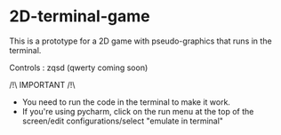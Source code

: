 # 2D-terminal-game

This is a prototype for a 2D game with pseudo-graphics that runs in the terminal.

Controls : zqsd (qwerty coming soon)

/!\ IMPORTANT /!\
- You need to run the code in the terminal to make it work.
- If you're using pycharm, click on the run menu at the top of the screen/edit configurations/select "emulate in terminal"
